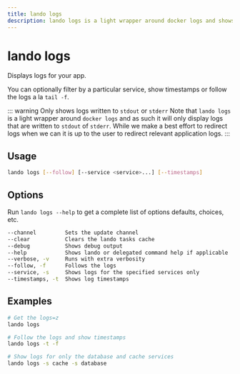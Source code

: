 ```yaml
---
title: lando logs
description: lando logs is a light wrapper around docker logs and shows container logs written to stdout or stderr.
---
```


# lando logs

Displays logs for your app.

You can optionally filter by a particular service, show timestamps or follow the logs a la `tail -f`.

::: warning Only shows logs written to `stdout` or `stderr`
Note that `lando logs` is a light wrapper around `docker logs` and as such it will only display logs that are written
to `stdout` of `stderr`. While we make a best effort to redirect logs when we can it is up to the user to redirect relevant
application logs.
:::

## Usage

```sh
lando logs [--follow] [--service <service>...] [--timestamps]
```

## Options

Run `lando logs --help` to get a complete list of options defaults, choices, etc.

```sh
--channel         Sets the update channel                                                           [array] [choices: "edge", "none", "stable"]
--clear           Clears the lando tasks cache                                                                                        [boolean]
--debug           Shows debug output                                                                                                  [boolean]
--help            Shows lando or delegated command help if applicable                                                                 [boolean]
--verbose, -v     Runs with extra verbosity                                                                                             [count]
--follow, -f      Follows the logs                                                                                   [boolean] [default: false]
--service, -s     Shows logs for the specified services only                                                                            [array]
--timestamps, -t  Shows log timestamps                                                                               [boolean] [default: false]
```

## Examples

```sh
# Get the logs=z
lando logs

# Follow the logs and show timestamps
lando logs -t -f

# Show logs for only the database and cache services
lando logs -s cache -s database
```
